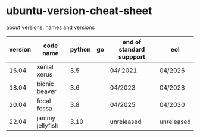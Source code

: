 # ubuntu-version-cheat-sheet
about versions, names and versions

| version | code name | python | go | end of standard suppport | eol |
|---|---|---|---|---|---|
| 16.04 | xenial xerus | 3.5 |   | 04/ 2021 | 04/2026 |
| 18.04 | bionic beaver | 3.6 |   | 04/2023 | 04/2028 |
| 20.04 | focal fossa | 3.8 | | 04/2025 | 04/2030 |
| 22.04 | jammy jellyfish | 3.10 |   | unreleased | unreleased |
